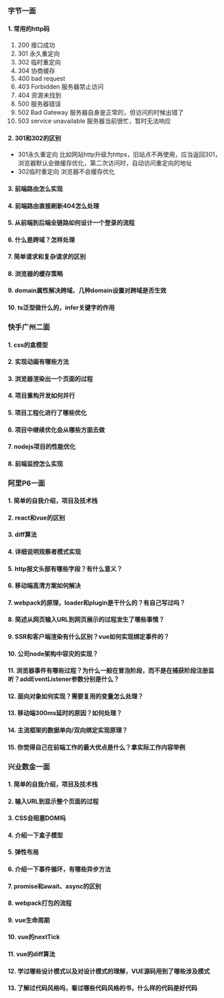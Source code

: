 ### 字节一面

#### 1. 常用的http码
1. 200 接口成功
2. 301 永久重定向
3. 302 临时重定向
4. 304 协商缓存
5. 400 bad request
6. 403 Forbidden 服务器禁止访问
7. 404 资源未找到
8. 500 服务器错误
9. 502 Bad Gateway 服务器自身是正常的，但访问的时候出错了
10. 503 service unavailable 服务器当前很忙，暂时无法响应
   
#### 2. 301和302的区别
- 301永久重定向 比如网站http升级为https，旧站点不再使用，应当返回301，浏览器默认会做缓存优化，第二次访问时，自动访问重定向的地址
- 302临时重定向 浏览器不会缓存优化
#### 3. 前端路由怎么实现

#### 4. 前端路由直接刷新404怎么处理
#### 5. 从前端到后端全链路如何设计一个登录的流程
#### 6. 什么是跨域？怎样处理
#### 7. 简单请求和复杂请求的区别
#### 8. 浏览器的缓存策略
#### 9. domain属性解决跨域、几种domain设置对跨域是否生效
#### 10. ts泛型做什么的，infer关键字的作用

### 快手广州二面

#### 1. css的盒模型
#### 2. 实现动画有哪些方法
#### 3. 浏览器渲染出一个页面的过程
#### 4. 项目重构开发如何并行
#### 5. 项目工程化进行了哪些优化
#### 6. 项目中继续优化会从哪些方面去做
#### 7. nodejs项目的性能优化
#### 8. 前端监控怎么实现


### 阿里P6一面

#### 1. 简单的自我介绍，项目及技术栈
#### 2. react和vue的区别
#### 3. diff算法
#### 4. 详细说明观察者模式实现
#### 5. http报文头部有哪些字段？有什么意义？
#### 6. 移动端高清方案如何解决
#### 7. webpack的原理，loader和plugin是干什么的？有自己写过吗？
#### 8. 简述从网页输入URL到网页展示的过程发生了哪些事情？
#### 9. SSR和客户端渲染有什么区别？vue如何实现绑定事件的？
#### 10. 公司node架构中容灾的实现？
#### 11. 浏览器事件有哪些过程？为什么一般在冒泡阶段，而不是在捕获阶段注册监听？addEventListener参数分别是什么？
#### 12. 面向对象如何实现？需要复用的变量怎么处理？
#### 13. 移动端300ms延时的原因？如何处理？
#### 14. 主流框架的数据单向/双向绑定实现原理？
#### 15. 你觉得自己在前端工作的最大优点是什么？拿实际工作内容举例


### 兴业数金一面

#### 1. 简单的自我介绍，项目及技术栈
#### 2. 输入URL到显示整个页面的过程
#### 3. CSS会阻塞DOM吗
#### 4. 介绍一下盒子模型
#### 5. 弹性布局
#### 6. 介绍一下事件循环，有哪些异步方法
#### 7. promise和await、async的区别
#### 8. webpack打包的流程
#### 9. vue生命周期
#### 10. vue的nextTick
#### 11. vue的diff算法
#### 12. 学过哪些设计模式以及对设计模式的理解，VUE源码用到了哪些涉及模式
#### 13. 了解过代码风格吗，看过哪些代码风格的书，什么样的代码是好代码




